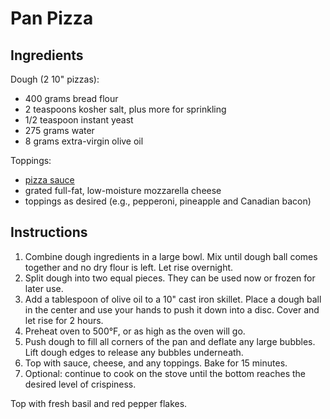 # Pan Pizza

## Ingredients

Dough (2 10" pizzas):
- 400 grams bread flour
- 2 teaspoons kosher salt, plus more for sprinkling
- 1/2 teaspoon instant yeast
- 275 grams water
- 8 grams extra-virgin olive oil

Toppings:
- [pizza sauce](pizza-sauce.md)
- grated full-fat, low-moisture mozzarella cheese
- toppings as desired (e.g., pepperoni, pineapple and Canadian bacon)

## Instructions

1. Combine dough ingredients in a large bowl. Mix until dough ball comes together and no dry flour is left. Let rise overnight.
2. Split dough into two equal pieces. They can be used now or frozen for later use.
3. Add a tablespoon of olive oil to a 10" cast iron skillet. Place a dough ball in the center and use your hands to push it down into a disc. Cover and let rise for 2 hours.
4. Preheat oven to 500&deg;F, or as high as the oven will go.
5. Push dough to fill all corners of the pan and deflate any large bubbles. Lift dough edges to release any bubbles underneath.
6. Top with sauce, cheese, and any toppings. Bake for 15 minutes.
7. Optional: continue to cook on the stove until the bottom reaches the desired level of crispiness.

Top with fresh basil and red pepper flakes.
